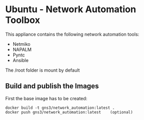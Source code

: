 # Ubuntu - Network Automation Toolbox

This appliance contains the following network automation tools:

- Netmiko
- NAPALM
- Pyntc
- Ansible

The /root folder is mount by default

## Build and publish the Images

First the base image has to be created:

```
docker build -t gns3/network_automation:latest .
docker push gns3/network_automation:latest    (optional)
```
